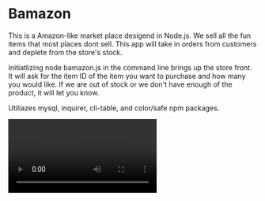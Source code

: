 # Bamazon

This is a Amazon-like market place desigend in Node.js. We sell all the fun items that most places dont sell. This app will take in orders from customers and deplete from the store's stock. 

Initiatlizing node bamazon.js in the command line brings up the store front. It will ask for the item ID of the item you want to purchase and how many you would like. If we are out of stock or we don't have enough of the product, it will let you know. 

Utiliazes mysql, inquirer, cli-table, and color/safe npm packages. 


![Bamzazon](Images/bamazon.mp4)
